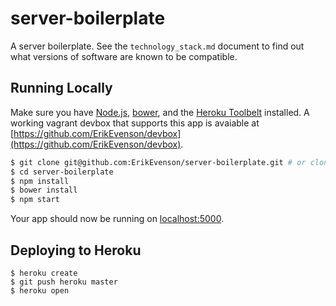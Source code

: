 # server-boilerplate

A server boilerplate.  See the `technology_stack.md` document to find out what versions of software are known to be compatible.

## Running Locally

Make sure you have [Node.js](http://nodejs.org/), [bower](http://bower.io), and the [Heroku Toolbelt](https://toolbelt.heroku.com/) installed.  A working vagrant devbox that supports this app is avaiable at [https://github.com/ErikEvenson/devbox](https://github.com/ErikEvenson/devbox).

```sh
$ git clone git@github.com:ErikEvenson/server-boilerplate.git # or clone your own fork
$ cd server-boilerplate
$ npm install
$ bower install
$ npm start
```

Your app should now be running on [localhost:5000](http://localhost:5000/).

## Deploying to Heroku

```
$ heroku create
$ git push heroku master
$ heroku open
```
